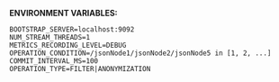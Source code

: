 **ENVIRONMENT VARIABLES:**

    BOOTSTRAP_SERVER=localhost:9092
    NUM_STREAM_THREADS=1
    METRICS_RECORDING_LEVEL=DEBUG
    OPERATION_CONDITION=/jsonNode1/jsonNode2/jsonNode5 in [1, 2, ...]
    COMMIT_INTERVAL_MS=100
    OPERATION_TYPE=FILTER|ANONYMIZATION